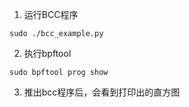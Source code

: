 1. 运行BCC程序
```shell
sudo ./bcc_example.py
```

2. 执行bpftool
```puml
sudo bpftool prog show
```

3. 推出bcc程序后，会看到打印出的直方图